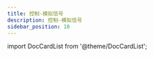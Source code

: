 ```yaml
---
title: 控制-模拟信号
description: 控制-模拟信号
sidebar_position: 10
---
```


import DocCardList from '@theme/DocCardList';

<DocCardList />